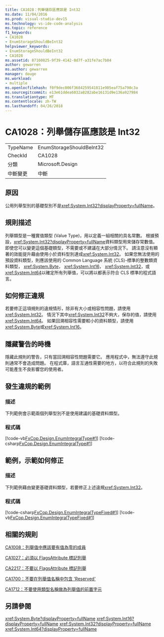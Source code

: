 ```yaml
---
title: CA1028：列舉儲存區應該是 Int32
ms.date: 11/04/2016
ms.prod: visual-studio-dev15
ms.technology: vs-ide-code-analysis
ms.topic: reference
f1_keywords:
- CA1028
- EnumStorageShouldBeInt32
helpviewer_keywords:
- EnumStorageShouldBeInt32
- CA1028
ms.assetid: 87160825-9f39-4142-8d7f-a31fe7ac7b84
author: gewarren
ms.author: gewarren
manager: douge
ms.workload:
- multiple
ms.openlocfilehash: f0f9dec006f3684259541811e905eaf75a790c3a
ms.sourcegitcommit: e13e61ddea6032a8282abe16131d9e136a927984
ms.translationtype: MT
ms.contentlocale: zh-TW
ms.lasthandoff: 04/26/2018
---
```

# <a name="ca1028-enum-storage-should-be-int32"></a>CA1028：列舉儲存區應該是 Int32
|||
|-|-|
|TypeName|EnumStorageShouldBeInt32|
|CheckId|CA1028|
|分類|Microsoft.Design|
|中斷變更|中斷|

## <a name="cause"></a>原因
 公用列舉型別的基礎型別不是<xref:System.Int32?displayProperty=fullName>。

## <a name="rule-description"></a>規則描述
 列舉類型是一種實值類型 (Value Type)，用以定義一組相關的具名常數。 根據預設，<xref:System.Int32?displayProperty=fullName>資料類型用來儲存常數值。 即使您可以變更這個基礎類型，不需要或不建議在大部分情況下。 請注意沒有顯著的效能提升藉由使用小於資料型別達成<xref:System.Int32>。 如果您無法使用的預設資料類型，則應該使用的 Common Language 系統 (CLS)-標準的整數類資料類型， <xref:System.Byte>， <xref:System.Int16>， <xref:System.Int32>，或<xref:System.Int64>以確定所有列舉值，可以將以都表示符合 CLS 標準的程式語言。

## <a name="how-to-fix-violations"></a>如何修正違規
 若要修正這項規則的違規情形，除非有大小或相容性問題，請使用<xref:System.Int32>。 情況下其中<xref:System.Int32>不夠大，保存的值，請使用<xref:System.Int64>。 如果回溯相容性需要較小的資料類型，請使用<xref:System.Byte>或<xref:System.Int16>。

## <a name="when-to-suppress-warnings"></a>隱藏警告的時機
 隱藏此規則的警告，只有當回溯相容性問題需要它。 應用程式中，無法遵守此規則通常不會造成問題。 在程式庫，語言互通性需要的地方，以符合此規則的失敗可能產生不良影響您的使用者。

## <a name="example-of-a-violation"></a>發生違規的範例

### <a name="description"></a>描述
 下列範例會示範兩個列舉型別不是使用建議的基礎資料類型。

### <a name="code"></a>程式碼
 [!code-vb[FxCop.Design.EnumIntegralType#1](../code-quality/codesnippet/VisualBasic/ca1028-enum-storage-should-be-int32_1.vb)]
 [!code-csharp[FxCop.Design.EnumIntegralType#1](../code-quality/codesnippet/CSharp/ca1028-enum-storage-should-be-int32_1.cs)]

## <a name="example-of-how-to-fix"></a>範例，示範如何修正

### <a name="description"></a>描述
 下列範例藉由變更基礎資料類型，若要修正上述違規<xref:System.Int32>。

### <a name="code"></a>程式碼
 [!code-csharp[FxCop.Design.EnumIntegralTypeFixed#1](../code-quality/codesnippet/CSharp/ca1028-enum-storage-should-be-int32_2.cs)]
 [!code-vb[FxCop.Design.EnumIntegralTypeFixed#1](../code-quality/codesnippet/VisualBasic/ca1028-enum-storage-should-be-int32_2.vb)]

## <a name="related-rules"></a>相關的規則
 [CA1008：列舉值中應該要有值為零的成員](../code-quality/ca1008-enums-should-have-zero-value.md)

 [CA1027：必須以 FlagsAttribute 標記列舉](../code-quality/ca1027-mark-enums-with-flagsattribute.md)

 [CA2217：不要以 FlagsAttribute 標記列舉](../code-quality/ca2217-do-not-mark-enums-with-flagsattribute.md)

 [CA1700：不要在列舉值名稱中包含 'Reserved'](../code-quality/ca1700-do-not-name-enum-values-reserved.md)

 [CA1712：不要使用類型名稱做為列舉值的前置字元](../code-quality/ca1712-do-not-prefix-enum-values-with-type-name.md)

## <a name="see-also"></a>另請參閱
 <xref:System.Byte?displayProperty=fullName> <xref:System.Int16?displayProperty=fullName> <xref:System.Int32?displayProperty=fullName> <xref:System.Int64?displayProperty=fullName>